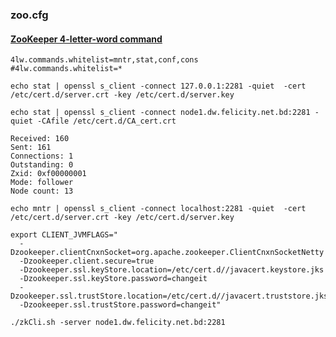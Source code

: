 
### zoo.cfg
#### [ZooKeeper 4-letter-word command](https://docs.tibco.com/pub/msgmx/1.1.0/doc/html/GUID-0C192D17-E589-490C-893B-CDCBD2C045D0.html)
```
4lw.commands.whitelist=mntr,stat,conf,cons
#4lw.commands.whitelist=*
```
```
echo stat | openssl s_client -connect 127.0.0.1:2281 -quiet  -cert  /etc/cert.d/server.crt -key /etc/cert.d/server.key
```

```
echo stat | openssl s_client -connect node1.dw.felicity.net.bd:2281 -quiet -CAfile /etc/cert.d/CA_cert.crt
```

```
Received: 160
Sent: 161
Connections: 1
Outstanding: 0
Zxid: 0xf00000001
Mode: follower
Node count: 13

```
```
echo mntr | openssl s_client -connect localhost:2281 -quiet  -cert  /etc/cert.d/server.crt -key /etc/cert.d/server.key
```


```
export CLIENT_JVMFLAGS=" 
  -Dzookeeper.clientCnxnSocket=org.apache.zookeeper.ClientCnxnSocketNetty 
  -Dzookeeper.client.secure=true 
  -Dzookeeper.ssl.keyStore.location=/etc/cert.d//javacert.keystore.jks 
  -Dzookeeper.ssl.keyStore.password=changeit 
  -Dzookeeper.ssl.trustStore.location=/etc/cert.d//javacert.truststore.jks 
  -Dzookeeper.ssl.trustStore.password=changeit"

./zkCli.sh -server node1.dw.felicity.net.bd:2281
```
